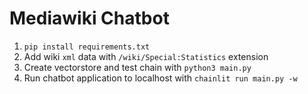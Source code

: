 # Mediawiki Chatbot

1. `pip install requirements.txt`
2. Add wiki `xml` data with `/wiki/Special:Statistics` extension
3. Create vectorstore and test chain with `python3 main.py`
4. Run chatbot application to localhost with `chainlit run main.py -w`
